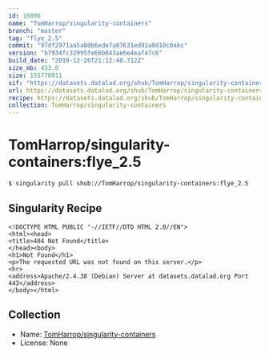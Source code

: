 ```yaml
---
id: 10806
name: "TomHarrop/singularity-containers"
branch: "master"
tag: "flye_2.5"
commit: "97df2971aa5a08b6ede7a87631ed92a0d10c0abc"
version: "b7934fc32995fe66b843ae6e4eaf47c6"
build_date: "2019-12-26T21:12:40.712Z"
size_mb: 453.0
size: 155770911
sif: "https://datasets.datalad.org/shub/TomHarrop/singularity-containers/flye_2.5/2019-12-26-97df2971-b7934fc3/b7934fc32995fe66b843ae6e4eaf47c6.sif"
url: https://datasets.datalad.org/shub/TomHarrop/singularity-containers/flye_2.5/2019-12-26-97df2971-b7934fc3/
recipe: https://datasets.datalad.org/shub/TomHarrop/singularity-containers/flye_2.5/2019-12-26-97df2971-b7934fc3/Singularity
collection: TomHarrop/singularity-containers
---
```


# TomHarrop/singularity-containers:flye_2.5

```bash
$ singularity pull shub://TomHarrop/singularity-containers:flye_2.5
```

## Singularity Recipe

```singularity
<!DOCTYPE HTML PUBLIC "-//IETF//DTD HTML 2.0//EN">
<html><head>
<title>404 Not Found</title>
</head><body>
<h1>Not Found</h1>
<p>The requested URL was not found on this server.</p>
<hr>
<address>Apache/2.4.38 (Debian) Server at datasets.datalad.org Port 443</address>
</body></html>
```

## Collection

 - Name: [TomHarrop/singularity-containers](https://github.com/TomHarrop/singularity-containers)
 - License: None

